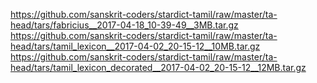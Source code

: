 https://github.com/sanskrit-coders/stardict-tamil/raw/master/ta-head/tars/fabricius__2017-04-18_10-39-49__3MB.tar.gz
https://github.com/sanskrit-coders/stardict-tamil/raw/master/ta-head/tars/tamil_lexicon__2017-04-02_20-15-12__10MB.tar.gz
https://github.com/sanskrit-coders/stardict-tamil/raw/master/ta-head/tars/tamil_lexicon_decorated__2017-04-02_20-15-12__12MB.tar.gz
